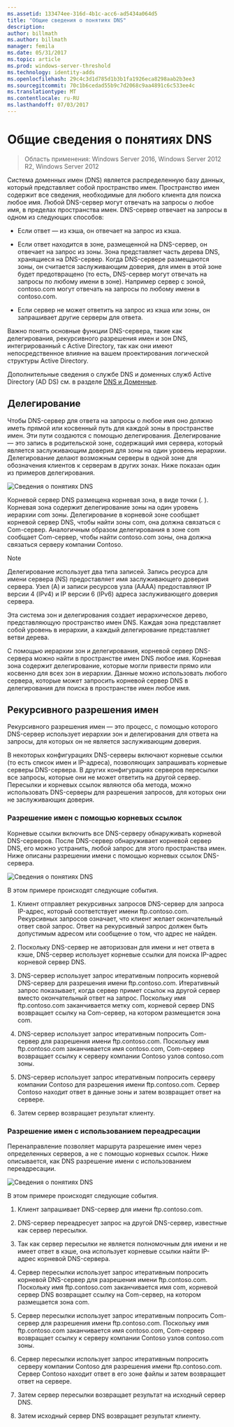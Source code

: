 ```yaml
---
ms.assetid: 133474ee-316d-4b1c-acc6-ad5434a064d5
title: "Общие сведения о понятиях DNS"
description: 
author: billmath
ms.author: billmath
manager: femila
ms.date: 05/31/2017
ms.topic: article
ms.prod: windows-server-threshold
ms.technology: identity-adds
ms.openlocfilehash: 29c4c3d1d785d1b3b1fa1926eca8298aab2b3ee3
ms.sourcegitcommit: 70c1b6cedad55b9c7d2068c9aa4891c6c533ee4c
ms.translationtype: MT
ms.contentlocale: ru-RU
ms.lasthandoff: 07/03/2017
---
```

# <a name="reviewing-dns-concepts"></a>Общие сведения о понятиях DNS

>Область применения: Windows Server 2016, Windows Server 2012 R2, Windows Server 2012

Система доменных имен (DNS) является распределенную базу данных, который представляет собой пространство имен. Пространство имен содержит все сведения, необходимые для любого клиента для поиска любое имя. Любой DNS-сервер могут отвечать на запросы о любое имя, в пределах пространства имен. DNS-сервер отвечает на запросы в одном из следующих способов:  
  
-   Если ответ — из кэша, он отвечает на запрос из кэша.  
  
-   Если ответ находится в зоне, размещенной на DNS-сервер, он отвечает на запрос из зоны. Зона представляет часть дерева DNS, хранящиеся на DNS-сервер. Когда DNS-сервере размещаются зоны, он считается заслуживающим доверия, для имен в этой зоне будет предотвращено (то есть, DNS-сервер могут отвечать на запросы по любому имени в зоне). Например сервер с зоной, contoso.com могут отвечать на запросы по любому имени в contoso.com.  
  
-   Если сервер не может ответить на запрос из кэша или зоны, он запрашивает другие серверы для ответа.  
  
Важно понять основные функции DNS-сервера, такие как делегирования, рекурсивного разрешения имен и зон DNS, интегрированный с Active Directory, так как они имеют непосредственное влияние на вашем проектирования логической структуры Active Directory.  
  
Дополнительные сведения о службе DNS и доменных служб Active Directory (AD DS) см. в разделе [DNS и Доменные](../../ad-ds/plan/DNS-and-AD-DS.md).  
  
## <a name="delegation"></a>Делегирование  
Чтобы DNS-сервер для ответа на запросы о любое имя оно должно иметь прямой или косвенный путь для каждой зоны в пространстве имен. Эти пути создаются с помощью делегирования. Делегирование — это запись в родительской зоне, содержащий имя сервера, который является заслуживающим доверия для зоны на один уровень иерархии. Делегирование делают возможным серверы в одной зоне для обозначения клиентов к серверам в других зонах. Ниже показан один из примеров делегирования.  
  
![Сведения о понятиях DNS](../../media/Reviewing-DNS-Concepts/0c24b576-d41a-4e5d-ad3d-6be81e095835.gif)  
  
Корневой сервер DNS размещена корневая зона, в виде точки (. ). Корневая зона содержит делегирование зоны на один уровень иерархии com зоны. Делегирование в корневой зоне сообщает корневой сервер DNS, чтобы найти зоны com, она должна связаться с Com-сервер. Аналогичным образом делегирования в зоне com сообщает Com-сервер, чтобы найти contoso.com зоны, она должна связаться серверу компании Contoso.  
  
> [!NOTE]  
> Делегирование использует два типа записей. Запись ресурса для имени сервера (NS) предоставляет имя заслуживающего доверия сервера. Узел (A) и записи ресурсов узла (AAAA) предоставляют IP версии 4 (IPv4) и IP версии 6 (IPv6) адреса заслуживающего доверия сервера.  
  
Эта система зон и делегирования создает иерархическое дерево, представляющую пространство имен DNS. Каждая зона представляет собой уровень в иерархии, а каждый делегирование представляет ветви дерева.  
  
С помощью иерархии зон и делегирования, корневой сервер DNS-сервера можно найти в пространстве имен DNS любое имя. Корневая зона содержит делегирование, которые могли привести прямо или косвенно для всех зон в иерархии. Данные можно использовать любого сервера, которые может запросить корневой сервер DNS в делегирования для поиска в пространстве имен любое имя.  
  
## <a name="recursive-name-resolution"></a>Рекурсивного разрешения имен  
Рекурсивного разрешения имен — это процесс, с помощью которого DNS-сервер использует иерархии зон и делегирования для ответа на запросы, для которых он не является заслуживающим доверия.  
  
В некоторых конфигурациях DNS-серверы включают корневые ссылки (то есть список имен и IP-адреса), позволяющих запрашивать корневые серверы DNS-сервера. В других конфигурациях серверов пересылки все запросы, которые они не может ответить на другой сервер. Пересылки и корневых ссылок являются оба метода, можно использовать DNS-серверы для разрешения запросов, для которых они не заслуживающих доверия.  
  
### <a name="resolving-names-by-using-root-hints"></a>Разрешение имен с помощью корневых ссылок  
Корневые ссылки включить все DNS-серверу обнаруживать корневой DNS-серверов. После DNS-сервер обнаруживает корневой сервер DNS, его можно устранить, любой запрос для этого пространства имен. Ниже описаны разрешении имени с помощью корневых ссылок DNS-сервера.  
  
![Сведения о понятиях DNS](../../media/Reviewing-DNS-Concepts/1c044845-b104-4262-a7af-474ba3558a85.gif)  
  
В этом примере происходят следующие события.  
  
1.  Клиент отправляет рекурсивных запросов DNS-сервер для запроса IP-адрес, который соответствует имени ftp.contoso.com. Рекурсивных запросов означает, что клиент желает окончательный ответ свой запрос. Ответ на рекурсивный запрос должен быть допустимым адресом или сообщение о том, что адрес не найден.  
  
2.  Поскольку DNS-сервер не авторизован для имени и нет ответа в кэше, DNS-сервер использует корневые ссылки для поиска IP-адрес корневой сервер DNS.  
  
3.  DNS-сервер использует запрос итеративным попросить корневой DNS-сервер для разрешения имени ftp.contoso.com. Итеративный запрос показывает, когда сервер примет ссылок на другой сервер вместо окончательный ответ на запрос. Поскольку имя ftp.contoso.com заканчивается метку com, корневой сервер DNS возвращает ссылку на Com-сервер, на котором размещается зона com.  
  
4.  DNS-сервер использует запрос итеративным попросить Com-сервер для разрешения имени ftp.contoso.com. Поскольку имя ftp.contoso.com заканчивается имя contoso.com, Com-сервер возвращает ссылку к серверу компании Contoso узлов contoso.com зоны.  
  
5.  DNS-сервер использует запрос итеративным попросить серверу компании Contoso для разрешения имени ftp.contoso.com. Сервер Contoso находит ответ в данные зоны и затем возвращает ответ на сервере.  
  
6.  Затем сервер возвращает результат клиенту.  
  
### <a name="resolving-names-by-using-forwarding"></a>Разрешение имен с использованием переадресации  
Перенаправление позволяет маршрута разрешение имен через определенных серверов, а не с помощью корневых ссылок. Ниже описывается, как DNS разрешение имени с использованием переадресации.  
  
![Сведения о понятиях DNS](../../media/Reviewing-DNS-Concepts/05bc2eb0-1033-4e53-ae30-244fa247d000.gif)  
  
В этом примере происходят следующие события.  
  
1.  Клиент запрашивает DNS-сервер для имени ftp.contoso.com.  
  
2.  DNS-сервер переадресует запрос на другой DNS-сервер, известные как сервер пересылки.  
  
3.  Так как сервер пересылки не является полномочным для имени и не имеет ответ в кэше, она использует корневые ссылки найти IP-адрес корневой DNS-сервера.  
  
4.  Сервер пересылки использует запрос итеративным попросить корневой DNS-сервер для разрешения имени ftp.contoso.com. Поскольку имя ftp.contoso.com заканчивается имя com, корневой сервер DNS возвращает ссылку на Com-сервер, на котором размещается зона com.  
  
5.  Сервер пересылки использует запрос итеративным попросить Com-сервер для разрешения имени ftp.contoso.com. Поскольку имя ftp.contoso.com заканчивается имя contoso.com, Com-сервер возвращает ссылку к серверу компании Contoso узлов contoso.com зоны.  
  
6.  Сервер пересылки использует запрос итеративным попросить серверу компании Contoso для разрешения имени ftp.contoso.com. Сервер Contoso находит ответ в его зоне файлы и затем возвращает ответ на сервере.  
  
7.  Затем сервер пересылки возвращает результат на исходный сервер DNS.  
  
8.  Затем исходный сервер DNS возвращает результат клиенту.  
  


